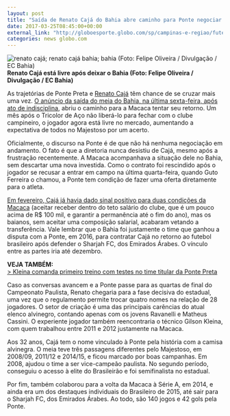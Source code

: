 ```yaml
---
layout: post
title: "Saída de Renato Cajá do Bahia abre caminho para Ponte negociar retorno "
date: 2017-03-25T08:45:00+00:00
external_link: "http://globoesporte.globo.com/sp/campinas-e-regiao/futebol/times/ponte-preta/noticia/2017/03/saida-de-renato-caja-do-bahia-abre-caminho-para-ponte-negociar-retorno.html"
categories: news globo.com
---
```

 ![renato cajá; renato cajá bahia; bahia (Foto: Felipe Oliveira / Divulgação / EC Bahia)](http://s2.glbimg.com/D-PLmRRDUueOOxnxDlYWYfKjZLo=/884x0:3149x2999/300x397/s.glbimg.com/es/ge/f/original/2017/03/21/obs4670_v.jpg "renato cajá; renato cajá bahia; bahia (Foto: Felipe Oliveira / Divulgação / EC Bahia)")**Renato Cajá está livre&nbsp;após deixar o Bahia (Foto: Felipe Oliveira / Divulgação / EC Bahia)**

As trajetórias de Ponte Preta e [Renato Cajá](http://globoesporte.globo.com/atleta/renato-caja.html) têm chance de se cruzar mais uma vez. [O anúncio da saída do meia do Bahia, na última sexta-feira, após ato de indisciplina](http://globoesporte.globo.com/ba/futebol/times/bahia/noticia/2017/03/diretor-anuncia-saida-do-meia-renato-caja-do-bahia-comum-acordo.html), abriu o caminho para a Macaca tentar seu retorno. Um mês após o Tricolor de Aço não liberá-lo para fechar com o clube campineiro, o jogador agora está livre no mercado, aumentando a expectativa de todos no Majestoso por um acerto.&nbsp;

Oficialmente, o discurso na Ponte é de que não há nenhuma negociação em andamento. O fato é que a diretoria nunca desistiu de Cajá, mesmo após a frustração recentemente. A Macaca acompanhava a situação dele no Bahia, sem descartar uma nova investida. Como o contrato foi rescindido após o jogador se recusar a entrar em campo na última quarta-feira, quando Guto Ferreira o chamou, a Ponte tem condição de fazer uma oferta diretamente para o atleta.&nbsp;

[Em fevereiro, Cajá já havia dado sinal positivo para duas condições da Macaca](http://globoesporte.globo.com/sp/campinas-e-regiao/futebol/noticia/2017/02/caja-da-sinal-positivo-para-condicoes-da-ponte-e-fica-perto-de-acertar-volta.html) (aceitar receber dentro do teto salário do clube, que é um pouco acima de R$ 100 mil, e garantir a permanência até o fim do ano), mas os baianos, sem aceitar uma composição salarial, acabaram vetando a transferência. Vale lembrar que o Bahia foi justamente o time que ganhou a disputa com a Ponte, em 2016, para contratar Cajá no retorno ao futebol brasileiro após defender o&nbsp;Sharjah FC, dos Emirados Árabes. O vínculo entre as partes iria até dezembro.&nbsp;

**VEJA TAMBÉM:**  
[\>&nbsp;Kleina comanda primeiro treino com testes no time titular da Ponte Preta](http://globoesporte.globo.com/sp/campinas-e-regiao/futebol/times/ponte-preta/noticia/2017/03/kleina-comanda-primeiro-treino-com-testes-no-time-titular-da-ponte-preta.html)

Caso as conversas avancem e a Ponte passe para as quartas de final do Campeonato Paulista, Renato chegaria para a fase decisiva do estadual, uma vez que o regulamento permite trocar quatro nomes na relação de 28 jogadores. O setor de criação é uma das principais carências do atual elenco alvinegro, contando apenas com os jovens Ravanelli e Matheus Cassini. O experiente jogador também reencontraria o técnico Gilson Kleina, com quem trabalhou entre 2011 e 2012 justamente na Macaca.&nbsp;

Aos 32 anos, Cajá tem o nome vinculado à Ponte pela história com a camisa alvinegra. O meia teve três passagens diferentes pelo Majestoso, em 2008/09, 2011/12 e 2014/15, e ficou marcado por boas campanhas. Em 2008, ajudou o time a ser vice-campeão paulista. No segundo período, conseguiu o acesso à elite do Brasileirão e foi semifinalista no estadual.&nbsp;

Por fim, também colaborou para a volta da Macaca à Série A, em 2014, e ainda era um dos destaques individuais do Brasileiro de 2015, até sair para o Sharjah FC, dos Emirados Árabes. Ao todo, são 140 jogos e 42 gols pela Ponte.&nbsp;

